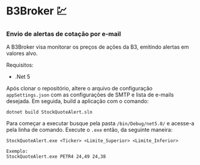 # B3Broker :chart:

### Envio de alertas de cotação por e-mail

A B3Broker visa monitorar os preços de ações da B3, emitindo alertas em valores alvo.

Requisitos:

  - .Net 5

Após clonar o repositório, altere o arquivo de configuração ```appSettings.json``` com as configurações de SMTP e lista de e-mails desejada.
Em seguida, build a aplicação com o comando:

```
dotnet build StockQuoteAlert.sln
```

Para começar a executar busque pela pasta ```/bin/Debug/net5.0/``` e acesse-a pela linha de comando. Execute o ```.exe``` então, da seguinte maneira:

```
StockQuoteAlert.exe <Ticker> <Limite_Superior> <Limite_Inferior>

Exemplo:
StockQuoteAlert.exe PETR4 24,49 24,38
```
